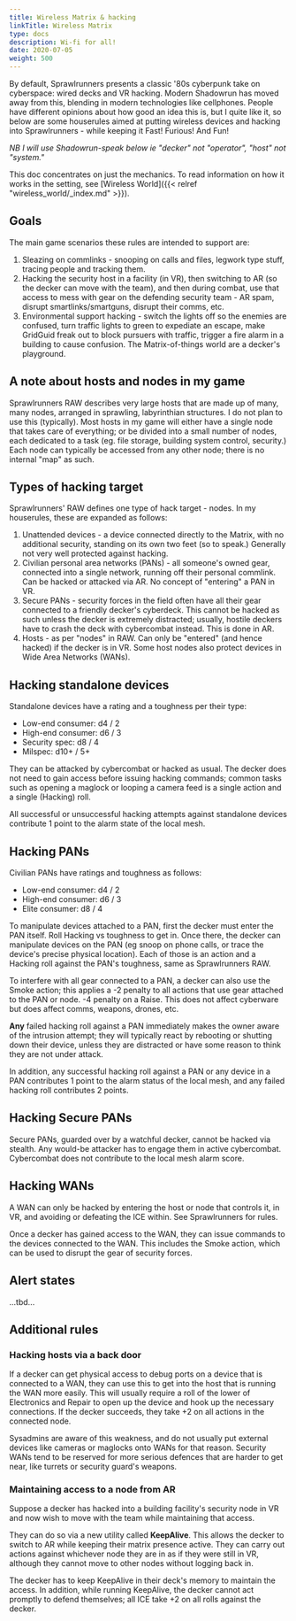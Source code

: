 ```yaml
---
title: Wireless Matrix & hacking
linkTitle: Wireless Matrix
type: docs
description: Wi-fi for all!
date: 2020-07-05
weight: 500
---
```


By default, Sprawlrunners presents a classic '80s cyberpunk take on cyberspace: wired decks and VR hacking. Modern Shadowrun has moved away from this, blending in modern technologies like cellphones. People have different opinions about how good an idea this is, but I quite like it, so below are some houserules aimed at putting wireless devices and hacking into Sprawlrunners - while keeping it Fast! Furious! And Fun!

*NB I will use Shadowrun-speak below ie "decker" not "operator", "host" not "system."*

This doc concentrates on just the mechanics. To read information on how it works in the setting, see [Wireless World]({{< relref "wireless_world/_index.md" >}}).

## Goals

The main game scenarios these rules are intended to support are: 

1. Sleazing on commlinks - snooping on calls and files, legwork type stuff, tracing people and tracking them.
2. Hacking the security host in a facility (in VR), then switching to AR (so the decker can move with the team), and then during combat, use that access to mess with gear on the defending security team - AR spam, disrupt smartlinks/smartguns, disrupt their comms, etc.
3. Environmental support hacking - switch the lights off so the enemies are confused, turn traffic lights to green to expediate an escape, make GridGuid freak out to block pursuers with traffic, trigger a fire alarm in a building to cause confusion. The Matrix-of-things world are a decker's playground.

## A note about hosts and nodes in my game

Sprawlrunners RAW describes very large hosts that are made up of many, many nodes, arranged in sprawling, labyrinthian structures. I do not plan to use this (typically). Most hosts in my game will either have a single node that takes care of everything; or be divided into a small number of nodes, each dedicated to a task (eg. file storage, building system control, security.) Each node can typically be accessed from any other node; there is no internal "map" as such.

## Types of hacking target

Sprawlrunners' RAW defines one type of hack target - nodes. In my houserules, these are expanded as follows:

1. Unattended devices - a device connected directly to the Matrix, with no additional security, standing on its own two feet (so to speak.) Generally not very well protected against hacking.
2. Civilian personal area networks (PANs) - all someone's owned gear, connected into a single network, running off their personal commlink. Can be hacked or attacked via AR. No concept of "entering" a PAN in VR.
3. Secure PANs - security forces in the field often have all their gear connected to a friendly decker's cyberdeck. This cannot be hacked as such unless the decker is extremely distracted; usually, hostile deckers have to crash the deck with cybercombat instead. This is done in AR.
4. Hosts - as per "nodes" in RAW. Can only be "entered" (and hence hacked) if the decker is in VR. Some host nodes also protect devices in Wide Area Networks (WANs).

## Hacking standalone devices

Standalone devices have a rating and a toughness per their type:

* Low-end consumer: d4 / 2
* High-end consumer: d6 / 3
* Security spec: d8 / 4
* Milspec: d10+ / 5+

They can be attacked by cybercombat or hacked as usual. The decker does not need to gain access before issuing hacking commands; common tasks such as opening a maglock or looping a camera feed is a single action and a single (Hacking) roll.

All successful or unsuccessful hacking attempts against standalone devices contribute 1 point to the alarm state of the local mesh.

## Hacking PANs

Civilian PANs have ratings and toughness as follows:

* Low-end consumer: d4 / 2
* High-end consumer: d6 / 3
* Elite consumer: d8 / 4

To manipulate devices attached to a PAN, first the decker must enter the PAN itself. Roll Hacking vs toughness to get in. Once there, the decker can manipulate devices on the PAN (eg snoop on phone calls, or trace the device's precise physical location). Each of those is an action and a Hacking roll against the PAN's toughness, same as Sprawlrunners RAW.

To interfere with all gear connected to a PAN, a decker can also use the Smoke action; this applies a -2 penalty to all actions that use gear attached to the PAN or node. -4 penalty on a Raise. This does not affect cyberware but does affect comms, weapons, drones, etc.

**Any** failed hacking roll against a PAN immediately makes the owner aware of the intrusion attempt; they will typically react by rebooting or shutting down their device, unless they are distracted or have some reason to think they are not under attack.

In addition, any successful hacking roll against a PAN or any device in a  PAN contributes 1 point to the alarm status of the local mesh, and any failed hacking roll contributes 2 points.

## Hacking Secure PANs

Secure PANs, guarded over by a watchful decker, cannot be hacked via stealth. Any would-be attacker has to engage them in active cybercombat. Cybercombat does not contribute to the local mesh alarm score.

## Hacking WANs

A WAN can only be hacked by entering the host or node that controls it, in VR, and avoiding or defeating the ICE within. See Sprawlrunners for rules.

Once a decker has gained access to the WAN, they can issue commands to the devices connected to the WAN. This includes the Smoke action, which can be used to disrupt the gear of security forces.

## Alert states

...tbd...

## Additional rules

### Hacking hosts via a back door

If a decker can get physical access to debug ports on a device that is connected to a WAN, they can use this to get into the host that is running the WAN more easily. This will usually require a roll of the lower of Electronics and Repair to open up the device and hook up the necessary connections. If the decker succeeds, they take +2 on all actions in the connected node.

Sysadmins are aware of this weakness, and do not usually put external devices like cameras or maglocks onto WANs for that reason. Security WANs tend to be reserved for more serious defences that are harder to get near, like turrets or security guard's weapons.

### Maintaining access to a node from AR

Suppose a decker has hacked into a building facility's security node in VR and now wish to move with the team while maintaining that access.

They can do so via a new utility called **KeepAlive**. This allows the decker to switch to AR while keeping their matrix presence active. They can carry out actions against whichever node they are in as if they were still in VR, although they cannot move to other nodes without logging back in.

The decker has to keep KeepAlive in their deck's memory to maintain the access. In addition, while running KeepAlive, the decker cannot act promptly to defend themselves; all ICE take +2 on all rolls against the decker.

